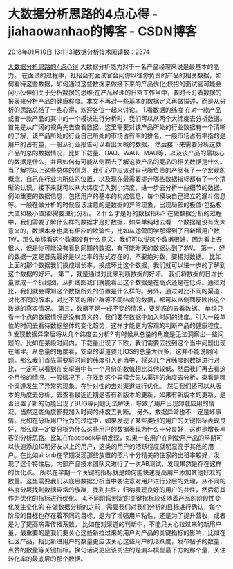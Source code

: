 
# 大数据分析思路的4点心得 - jiahaowanhao的博客 - CSDN博客


2018年01月10日 13:11:31[数据分析技术](https://me.csdn.net/jiahaowanhao)阅读数：2374


[大数据分析思路的4点心得](http://cda.pinggu.org/view/24424.html)
大数据分析能力对于一名产品经理来说是最基本的能力。 在面试的过程中，社招会有面试官会问你以往你负责的产品的相关数据，如何看待这些数据，如何通过这些数据来做接下来的产品优化;校招的面试官可能会问小伙伴们关于分析数据的思维;在产品经理的日常工作当中，要时长盯着数据的报表来分析产品的健康程度。本文不再对一些基本的数据定义再做描述，而是从分析的思路总结了一些心得，欢迎各位一起来讨论。
1.看数据的纬度
在对一款产品或者一款产品的其中的一个模块进行分析时，我们可以从两个大纬度去分析数据。 首先是从广阔的视角先去查看数据，这里需要对该产品所处的行业数据有一个清晰的了解，该产品所处的行业自己所处的市场占有率的排名，一般市场占有率指的是用户的占有量，一般从行业报告可以看出大概的数据。 然后接下来需要分析这款产品的总的数据情况，比如下载量、DAU、WAU、MAU等，以及该产品的最核心的数据是什么，并且如何有可能从侧面去了解这款产品的竞品的相关数据是什么。 当了解完以上这些总体的信息，我们心中应该对自己所负责的产品有了一个宏观的概念，自己在行业内所处的位置，以及现在最需要提升哪些数据指标都有了一个清晰的认识。接下来就可以从大纬度切入到小纬度，进一步去分析一些细节的数据。例如重要的数据信息，包括用户的基本的构成信息，每个模块自己建立的漏斗信息等。一般在做分析的时候应该注意的是数据的异常现象，出现局部的极值(包括极大值和极小值)都需要进行分析。
2.什么才是好的数据指标?
在做数据分析的过程中，我们需要了解什么样的数据才是好数据，如果单纯地去看一个数据是没有太大意义的，数据本身也具有相应的欺骗性，比如从运营同学那得到了日新增用户数1W，那么单纯看这个数据没有什么意义，我们可以说这个数据很好，因为看上去很大，但是你可能没有看到同期的数据，有可能昨天的数据达到了2W。 第一，好的数据一定是首先最好是以比率的形式存在的，不要绝对数，要相对数据。 比如上面的那个数据我们换成增长率，换成环比这个数据，我们就可以进一步的了解到这个数据的好坏。 第二，就是通过对比来判断数据的好坏。 我们将数据的日增长量做成一个折线图，从折线图我们就能看出这个数据是在高点还是在低点。通过对比，我们就会得知这个数据所处的位置是什么样的。另外，通过对比不同的渠道，对比不同的版本，对比不同的用户群等不同纬度的数据，都可以从侧面反映出这个数据的真实情况。
 第三，数据不是一成不变的情况，要动态的去看数据。 单纯只看一个点的数据情况是没有意义的，我们要在数据中加入时间的纬度。引入一段单位的时间去看待数据整体的变化趋势，这样才能更为客观的判断产品的健康程度。
3.发现数据异常后将从几个纬度去分析?
有时候从总量的角度是无法洞察出一些问题的。比如在某段时间内，下载量出现了下跌，我们需要去找到这个当中问题出现在哪里。从总量的角度看，安卓的渠道要比IOS的总量大很多，这并不能说明问题。那么我们首先需要将时间的纬度引入到当中，将这几个月纬度的数据进行对比，一定可以看到在安卓当中有一个月份的数值相比其他较低。然后我们再去看这个月份的情况。一般情况下，在找到这个异常会先从渠道的角度去分析，查看是哪个渠道发生了异常的现象。在针对性的去对渠道进行优化。 然后我们还可以从版本的角度去分析，去查看最近近期是否有新版本的更新，如果有新版本的更新，是否设置了新的功能出现了BUG等问题无法解决，导致了用户出现卸载应用的情况。当然这些角度都要加入时间的纬度去判断。
 另外，数据异常也不一定是坏事情。比如在分析用户行为的过程中，如果发现了某些类别的用户的关键指标表现良好，那么就一定要分析为什么这些用户的数据表现为什么十分良好，这也是增长黑客的分析思路。比如在facebook早期发现，如果一名用户在刚使用产品的早期可以快速添加10明好友以上的用户，这类的用户的活跃程度就明显高于其他的用户。在比如airbnb在早期发现那些放置的照片十分精美的住家的出租率较好，发现了这个特性后，内部产品技术团队又进行了一次AB测试，发现果然是存在这样的优化点。 所以在早期一个关键的指标就是如何能快速提高用户添加其他好友的数量。这里需要我们从底层数据分析当中要注意对用户进行分层的处理，从不同的纬度分层找到数据异常的族群，找到共性，归纳表现良好的用户的共性，然后将其作为优化的指标进行优化。
4.不同阶段制定的关键指标应该随着产品的阶段性变化发生变化的
在做数据分析的之前，需要我们对我们分析的目标进行确认，每个阶段的目标也存在着不同的目标，是为了增强用户粘性，还是为了提升营收，或者是为了提高病毒传播系数。 比如在对渠道的判断中，不能只关心拉过来的新用户量，最重要的是我们要关心这些新拉过来的用户对产品的关键指标的影响，比如在社区产品，相比新进用户的数量更应该关心这些用户的活跃度，发布帖子的数量，点赞的数量等关键指标。换句话说更应该关注的是漏斗模型最下方的那个量，关注转化率的最底层的那个数据。


